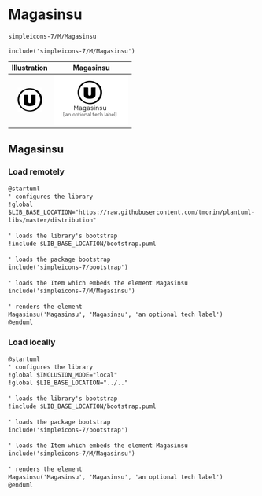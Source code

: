 # Magasinsu


```text
simpleicons-7/M/Magasinsu
```

```text
include('simpleicons-7/M/Magasinsu')
```



| Illustration | Magasinsu |
| :---: | :---: |
| ![illustration for Illustration](../../simpleicons-7/M/Magasinsu.png) | ![illustration for Magasinsu](../../simpleicons-7/M/Magasinsu.Local.png) |




## Magasinsu

### Load remotely
```plantuml
@startuml
' configures the library
!global $LIB_BASE_LOCATION="https://raw.githubusercontent.com/tmorin/plantuml-libs/master/distribution"

' loads the library's bootstrap
!include $LIB_BASE_LOCATION/bootstrap.puml

' loads the package bootstrap
include('simpleicons-7/bootstrap')

' loads the Item which embeds the element Magasinsu
include('simpleicons-7/M/Magasinsu')

' renders the element
Magasinsu('Magasinsu', 'Magasinsu', 'an optional tech label')
@enduml
```

### Load locally
```plantuml
@startuml
' configures the library
!global $INCLUSION_MODE="local"
!global $LIB_BASE_LOCATION="../.."

' loads the library's bootstrap
!include $LIB_BASE_LOCATION/bootstrap.puml

' loads the package bootstrap
include('simpleicons-7/bootstrap')

' loads the Item which embeds the element Magasinsu
include('simpleicons-7/M/Magasinsu')

' renders the element
Magasinsu('Magasinsu', 'Magasinsu', 'an optional tech label')
@enduml
```

